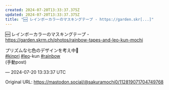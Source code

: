 ```yaml
---
created: 2024-07-20T13:33:37.375Z
updated: 2024-07-20T13:33:37.375Z
title: "🆕 レインボーカラーのマスキングテープ - https://garden.skr[...]"
---
```


<p>🆕 レインボーカラーのマスキングテープ - <a href="https://garden.skrm.ch/photos/rainbow-tapes-and-leo-kun-mochi" target="_blank" rel="nofollow noopener" translate="no"><span class="invisible">https://</span><span class="ellipsis">garden.skrm.ch/photos/rainbow-</span><span class="invisible">tapes-and-leo-kun-mochi</span></a></p><p>プリズムな七色のデザインを考え中🌈<br /><a href="https://mastodon.social/tags/kinpri" class="mention hashtag" rel="tag">#<span>kinpri</span></a> <a href="https://mastodon.social/tags/leo" class="mention hashtag" rel="tag">#<span>leo</span></a>-kun <a href="https://mastodon.social/tags/rainbow" class="mention hashtag" rel="tag">#<span>rainbow</span></a> <br />(手動post)</p>

&mdash; 2024-07-20 13:33:37 UTC

Original URL: https://mastodon.social/@sakuramochi0/112819071704749768
